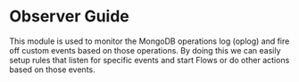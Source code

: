 # Observer Guide

This module is used to monitor the MongoDB operations log (oplog) and fire off custom events based on those operations.  By doing this we can easily setup rules that listen for specific events and start Flows or do other actions based on those events.